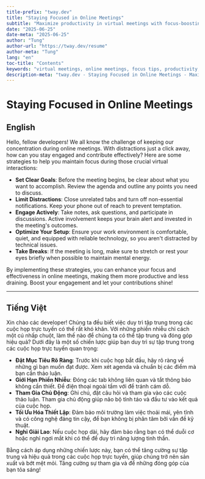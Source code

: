 ```yaml
---
title-prefix: "tway.dev"
title: "Staying Focused in Online Meetings"
subtitle: "Maximize productivity in virtual meetings with focus-boosting strategies."
date: "2025-06-25"
date-meta: "2025-06-25"
author: "Tung"
author-url: "https://tway.dev/resume"
author-meta: "Tung"
lang: "en"
toc-title: "Contents"
keywords: "virtual meetings, online meetings, focus tips, productivity, remote work"
description-meta: "tway.dev - Staying Focused in Online Meetings - Maximize productivity in virtual meetings with focus-boosting strategies."
---
```


# Staying Focused in Online Meetings

## English

Hello, fellow developers! We all know the challenge of keeping our concentration during online meetings. With distractions just a click away, how can you stay engaged and contribute effectively? Here are some strategies to help you maintain focus during those crucial virtual interactions:

- **Set Clear Goals**: Before the meeting begins, be clear about what you want to accomplish. Review the agenda and outline any points you need to discuss.
- **Limit Distractions**: Close unrelated tabs and turn off non-essential notifications. Keep your phone out of reach to prevent temptation.
- **Engage Actively**: Take notes, ask questions, and participate in discussions. Active involvement keeps your brain alert and invested in the meeting's outcomes.
- **Optimize Your Setup**: Ensure your work environment is comfortable, quiet, and equipped with reliable technology, so you aren't distracted by technical issues.
- **Take Breaks**: If the meeting is long, make sure to stretch or rest your eyes briefly when possible to maintain mental energy.

By implementing these strategies, you can enhance your focus and effectiveness in online meetings, making them more productive and less draining. Boost your engagement and let your contributions shine!

---

## Tiếng Việt

Xin chào các developer! Chúng ta đều biết việc duy trì tập trung trong các cuộc họp trực tuyến có thể rất khó khăn. Với những phiền nhiễu chỉ cách một cú nhấp chuột, làm thế nào để chúng ta có thể tập trung và đóng góp hiệu quả? Dưới đây là một số chiến lược giúp bạn duy trì sự tập trung trong các cuộc họp trực tuyến quan trọng:

- **Đặt Mục Tiêu Rõ Ràng**: Trước khi cuộc họp bắt đầu, hãy rõ ràng về những gì bạn muốn đạt được. Xem xét agenda và chuẩn bị các điểm mà bạn cần thảo luận.
- **Giới Hạn Phiền Nhiễu**: Đóng các tab không liên quan và tắt thông báo không cần thiết. Để điện thoại ngoài tầm với để tránh cám dỗ.
- **Tham Gia Chủ Động**: Ghi chú, đặt câu hỏi và tham gia vào các cuộc thảo luận. Tham gia chủ động giúp não bộ tỉnh táo và đầu tư vào kết quả của cuộc họp.
- **Tối Ưu Hóa Thiết Lập**: Đảm bảo môi trường làm việc thoải mái, yên tĩnh và có công nghệ đáng tin cậy, để bạn không bị phân tâm bởi vấn đề kỹ thuật.
- **Nghỉ Giải Lao**: Nếu cuộc họp dài, hãy đảm bảo rằng bạn có thể duỗi cơ hoặc nghỉ ngơi mắt khi có thể để duy trì năng lượng tinh thần.

Bằng cách áp dụng những chiến lược này, bạn có thể tăng cường sự tập trung và hiệu quả trong các cuộc họp trực tuyến, giúp chúng trở nên sản xuất và bớt mệt mỏi. Tăng cường sự tham gia và để những đóng góp của bạn tỏa sáng!